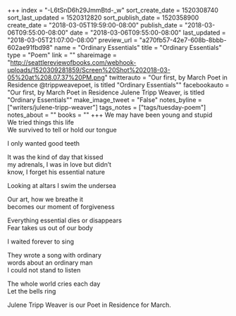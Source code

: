 +++
index = "-L6tSnD6h29JmmBtd-_w"
sort_create_date = 1520308740
sort_last_updated = 1520312820
sort_publish_date = 1520358900
create_date = "2018-03-05T19:59:00-08:00"
publish_date = "2018-03-06T09:55:00-08:00"
date = "2018-03-06T09:55:00-08:00"
last_updated = "2018-03-05T21:07:00-08:00"
preview_url = "a270fb57-42e7-608b-8bbb-602ae91fbd98"
name = "Ordinary Essentials"
title = "Ordinary Essentials"
type = "Poem"
link = ""
shareimage = "http://seattlereviewofbooks.com/webhook-uploads/1520309281859/Screen%20Shot%202018-03-05%20at%208.07.37%20PM.png"
twitterauto = "Our first, by March Poet in Residence @trippweavepoet, is titled \"Ordinary Essentials\""
facebookauto = "Our first, by March Poet in Residence Julene Tripp Weaver, is titled \"Ordinary Essentials\""
make_image_tweet = "False"
notes_byline = ["writers/julene-tripp-weaver"]
tags_notes = ["tags/tuesday-poem"]
notes_about = ""
books = ""
+++
We may have been young and stupid<br>
We tried things this life<br>
We survived to tell or hold our tongue

I only wanted good teeth

It was the kind of day that kissed<br>
my adrenals, I was in love but didn’t<br>
know, I forget his essential nature

Looking at altars I swim the undersea 

Our art, how we breathe it<br>
becomes our moment of forgiveness

Everything essential dies or disappears<br>
Fear takes us out of our body

I waited forever to sing

They wrote a song with ordinary<br>
words about an ordinary man<br>
I could not stand to listen

The whole world cries each day<br>
Let the bells ring

<p class="poem-footer">Julene Tripp Weaver is our Poet in Residence for March.</p>